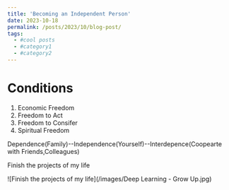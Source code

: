 ```yaml
---
title: 'Becoming an Independent Person'
date: 2023-10-18
permalink: /posts/2023/10/blog-post/
tags:
  - #cool posts
  - #category1
  - #category2
---
```

Conditions
====
1.  Economic Freedom
2.  Freedom to Act
3.  Freedom to Consifer
4.  Spiritual Freedom

Dependence(Family)--Independence(Yourself)--Interdepence(Coopearte with Friends,Colleagues)

Finish the projects of my life

![Finish the projects of my life](/images/Deep Learning - Grow Up.jpg)